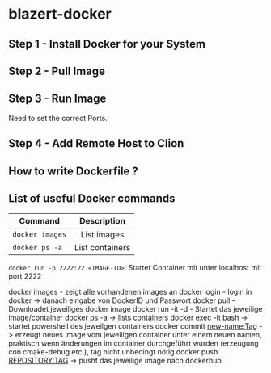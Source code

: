 # blazert-docker
## Step 1 - Install Docker for your System
## Step 2 - Pull Image
## Step 3 - Run Image
Need to set the correct Ports.
## Step 4 - Add Remote Host to Clion
## How to write Dockerfile ? 
## List of useful Docker commands

| Command       | Description   | 
| ------------- |:-------------:| 
| `docker images`     | List images  | 
| `docker ps -a`      | List containers      | 


`docker run -p 2222:22 <IMAGE-ID>`: Startet Container mit unter localhost mit port 2222 

docker images - zeigt alle vorhandenen images an
docker login - login in docker -> danach eingabe von DockerID und Passwort
docker pull <image-name> - Downloadet jeweiliges docker image
docker run -it -d <REPOSITORY> - Startet das jeweilige image/container
docker ps -a -> lists containers
docker exec -it <CONTAINER-ID> bash -> startet powershell des jeweilgen containers
docker commit <CONTAINER-ID> <new-name:Tag> -> erzeugt neues image vom jeweiligen container unter einem neuen namen, praktisch wenn änderungen im container durchgeführt wurden (erzeugung con cmake-debug etc.), tag nicht unbedingt nötig
docker push <REPOSITORY:TAG> -> pusht das jeweilige image nach dockerhub